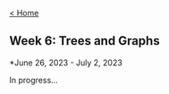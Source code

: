 [< Home](https://shammip.github.io/)

## Week 6: Trees and Graphs

*June 26, 2023 - July 2, 2023

In progress...

